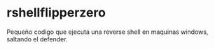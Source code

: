 # rshellflipperzero
Pequeño codigo que ejecuta una reverse shell en maquinas windows, saltando el defender.
